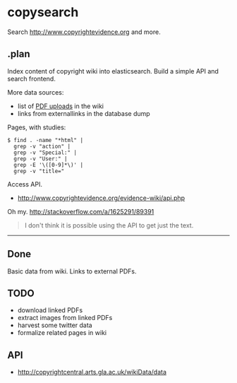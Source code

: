 copysearch
==========

Search http://www.copyrightevidence.org and more.

.plan
-----

Index content of copyright wiki into elasticsearch. Build a simple API and
search frontend.

More data sources:

* list of [PDF uploads](http://www.copyrightevidence.org/evidence-wiki/index.php/Special:ListFiles) in the wiki
* links from externallinks in the database dump

Pages, with studies:

```
$ find . -name "*html" |
  grep -v "action" |
  grep -v "Special:" |
  grep -v "User:" |
  grep -E '\([0-9]*\)' |
  grep -v "title="
```

Access API.

* http://www.copyrightevidence.org/evidence-wiki/api.php

Oh my. http://stackoverflow.com/a/1625291/89391

> I don't think it is possible using the API to get just the text.

----

Done
----

Basic data from wiki. Links to external PDFs.

TODO
----

* download linked PDFs
* extract images from linked PDFs
* harvest some twitter data
* formalize related pages in wiki

API
---

* http://copyrightcentral.arts.gla.ac.uk/wikiData/data

